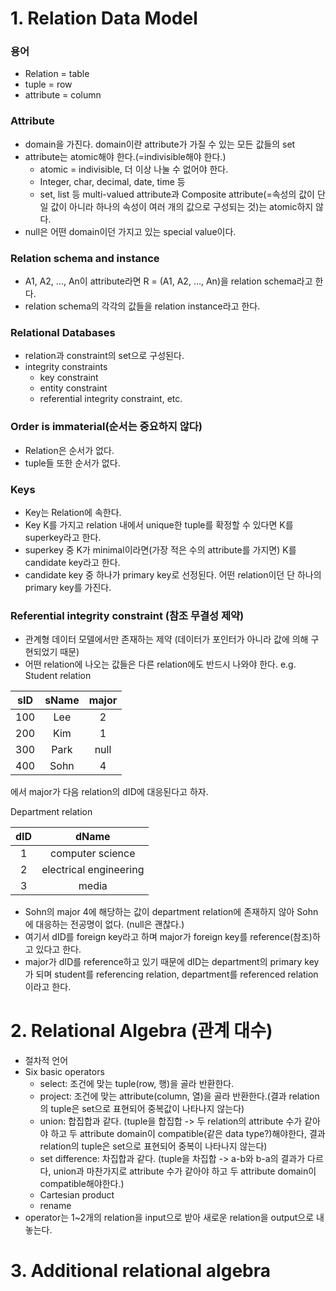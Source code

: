 # 1. Relation Data Model

### 용어
- Relation = table
- tuple = row
- attribute = column

### Attribute
- domain을 가진다. domain이란 attribute가 가질 수 있는 모든 값들의 set
- attribute는 atomic해야 한다.(=indivisible해야 한다.)
  - atomic = indivisible, 더 이상 나눌 수 없어야 한다.
  - Integer, char, decimal, date, time 등
  - set, list 등 multi-valued attribute과 Composite attribute(=속성의 값이 단일 값이 아니라 하나의 속성이 여러 개의 값으로 구성되는 것)는 atomic하지 않다.
- null은 어떤 domain이던 가지고 있는 special value이다.

### Relation schema and instance
- A1, A2, …, An이 attribute라면 R = (A1, A2, …, An)을 relation schema라고 한다.
- relation schema의 각각의 값들을 relation instance라고 한다.

### Relational Databases
- relation과 constraint의 set으로 구성된다.
- integrity constraints
  - key constraint
  - entity constraint
  - referential integrity constraint, etc.

### Order is immaterial(순서는 중요하지 않다)
- Relation은 순서가 없다.
- tuple들 또한 순서가 없다.

### Keys
- Key는 Relation에 속한다.
- Key K를 가지고 relation 내에서 unique한 tuple를 확정할 수 있다면 K를 superkey라고 한다.
- superkey 중 K가 minimal이라면(가장 적은 수의 attribute를 가지면) K를 candidate key라고 한다.
- candidate key 중 하나가 primary key로 선정된다. 어떤 relation이던 단 하나의 primary key를 가진다.

### Referential integrity constraint (참조 무결성 제약)
- 관계형 데이터 모델에서만 존재하는 제약 (데이터가 포인터가 아니라 값에 의해 구현되었기 때문)
- 어떤 relation에 나오는 값들은 다른 relation에도 반드시 나와야 한다.
e.g.
Student relation

| sID | sName | major |
|:---:|:---:|:---:|
| 100 | Lee | 2 |
| 200 | Kim | 1 |
| 300 | Park | null |
| 400 | Sohn | 4 |

에서 major가 다음 relation의 dID에 대응된다고 하자.

Department relation

| dID | dName |
|:---:|:---:|
| 1 | computer science |
| 2 | electrical engineering |
| 3 | media |

- Sohn의 major 4에 해당하는 값이 department relation에 존재하지 않아 Sohn에 대응하는 전공명이 없다. 
(null은 괜찮다.)
- 여기서 dID를 foreign key라고 하며 major가 foreign key를 reference(참조)하고 있다고 한다.
- major가 dID를 reference하고 있기 때문에 dID는 department의 primary key가 되며 student를 referencing relation, department를 referenced relation이라고 한다.

# 2. Relational Algebra (관계 대수)
- 절차적 언어
- Six basic operators
  - select: 조건에 맞는  tuple(row, 행)을 골라 반환한다.
  - project: 조건에 맞는 attribute(column, 열)을 골라 반환한다.(결과 relation의 tuple은 set으로 표현되어 중복값이 나타나지 않는다)
  - union: 합집합과 같다. (tuple을 합집합 -> 두 relation의 attribute 수가 같아야 하고 두 attribute domain이 compatible(같은 data type?)해야한다, 결과 relation의 tuple은 set으로 표현되어 중복이 나타나지 않는다)
  - set difference: 차집합과 같다. (tuple을 차집합 -> a-b와 b-a의 결과가 다르다, union과 마찬가지로 attribute 수가 같아야 하고 두 attribute domain이 compatible해야한다.)
  - Cartesian product
  - rename
- operator는 1~2개의 relation을 input으로 받아 새로운 relation을 output으로 내놓는다.


# 3. Additional relational algebra
